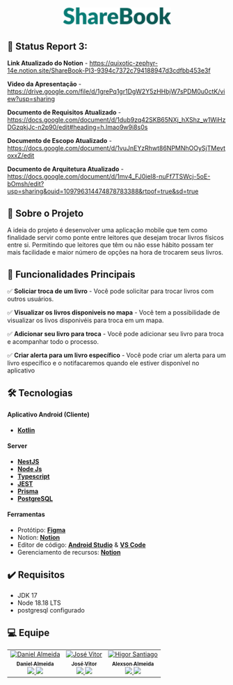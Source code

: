 <h1 align="center">
  <img width="250px" title="Logo goorg" alt="Logo ShareBook" src="/logo.svg">
</h1>

## 🚩 Status Report 3:
 **Link Atualizado do Notion** - https://quixotic-zephyr-14e.notion.site/ShareBook-PI3-9394c7372c794188947d3cdfbb453e3f
 <br>
 
 **Video da Apresentação** - https://drive.google.com/file/d/1grePq1gr1DgW2Y5zHHbjW7sPDM0u0ctK/view?usp=sharing 
 <br>
 
 **Documento de Requisitos Atualizado** - https://docs.google.com/document/d/1dub9zq42SKB65NXj_hXShz_w1WiHzDGzqkjJc-n2p90/edit#heading=h.lmao9w9i8s0s
 <br>
 
 **Documento de Escopo Atualizado** - https://docs.google.com/document/d/1vuJnEYzRhwt86NPMNhOOySjTMevtoxxZ/edit 
 <br>
 
 **Documento de Arquitetura Atualizado** - https://docs.google.com/document/d/1mv4_FJ0ieI8-nuFf7TSWcj-5oE-bOmsh/edit?usp=sharing&ouid=109796314474878783388&rtpof=true&sd=true <br>

## 🎯 Sobre o Projeto
 A ideia do projeto é desenvolver uma aplicação mobile que tem como finalidade servir como ponte entre leitores que desejam trocar livros físicos entre si. Permitindo que leitores que têm ou não esse hábito possam ter mais facilidade e maior número de opções na hora de trocarem seus livros. 

## 🚀 Funcionalidades Principais
✅ **Soliciar troca de um livro** - Você pode solicitar para trocar livros com outros usuários.
</br>

✅ **Visualizar os livros disponiveis no mapa** - Você tem a possibilidade de visualizar os livos disponivéis para troca em um mapa.
</br>

✅ **Adicionar seu livro para troca** - Você pode adicionar seu livro para troca e acompanhar todo o processo.
</br>

✅ **Criar alerta para um livro específico** - Você pode criar um alerta para um livro específico e o notifacaremos quando ele estiver disponível no aplicativo

## 🛠 Tecnologias
#### Aplicativo Android (Cliente)
- [**Kotlin**](https://kotlinlang.org/)

#### Server
- [**NestJS**](https://nestjs.com/)
- [**Node Js**](https://nodejs.org/en)
- [**Typescript**](https://www.typescriptlang.org/)
- [**JEST**](https://jestjs.io/pt-BR/)
- [**Prisma**](https://www.prisma.io/)
- [**PostgreSQL**](https://www.postgresql.org)

#### Ferramentas
- Protótipo: [**Figma**](https://www.figma.com/file/Gvz9lZVWX845bpMhtfgkvu/ShareBook?type=design&node-id=160%3A165&mode=design&t=kwUU5whODF1PjM9l-1)
- Notion: [**Notion**](https://quixotic-zephyr-14e.notion.site/ShareBook-PI3-9394c7372c794188947d3cdfbb453e3f?pvs=4)
- Editor de código: [**Android Studio**](https://developer.android.com/studio) & [**VS Code**](https://code.visualstudio.com)
- Gerenciamento de recursos: [**Notion**](https://www.notion.so)

## ✔️ Requisitos
 - JDK 17
 - Node 18.18 LTS
 - postgresql configurado

## 💻 Equipe
<table>
  <tr>
    <td align="center"><a href="https://github.com/danielft2"><img src="https://avatars.githubusercontent.com/u/73781042?v=4" width="100px;" alt="Daniel Almeida"/><br /><sub><b>Daniel Almeida</b></sub></a><br /><a href="https://github.com/danielft2" title="FrontEnd">
      <div style="displa: 'flex'; align-item: 'center'; gap: '8px' "> 
            <img src="https://download.logo.wine/logo/Kotlin_(programming_language)/Kotlin_(programming_language)-Logo.wine.png" width="30px" />
            <img src="https://upload.wikimedia.org/wikipedia/commons/a/ad/Figma-1-logo.png" width="20px" />
      </div>
    </a></td>
     <td align="center"><a href="https://github.com/JoseVitorNobre"><img src="https://avatars.githubusercontent.com/u/62249331?v=4" width="100px;" alt="José Vitor"/><br /><sub><b>José Vitor</b></sub></a><br /><a href="https://github.com/JoseVitorNobre" title="BackEnd">
        <div style="displa: 'flex'; align-item: 'center'; gap: '8px' "> 
            <img src="https://download.logo.wine/logo/Kotlin_(programming_language)/Kotlin_(programming_language)-Logo.wine.png" width="30px" />
            <img src="https://seeklogo.com/images/N/nestjs-logo-09342F76C0-seeklogo.com.png" width="20px"/>
        </div>
     </a></td>
     <td align="center"><a href="https://github.com/alexsonalmeida"><img src="https://avatars.githubusercontent.com/u/101877352?v=4" width="100px;" alt="Higor Santiago"/><br /><sub><b>Alexson Almeida</b></sub></a><br /><a href="https://github.com/alexsonalmeida" title="FrontEnd">
        <div style="displa: 'flex'; align-item: 'center'; gap: '8px' "> 
            <img src="https://download.logo.wine/logo/Kotlin_(programming_language)/Kotlin_(programming_language)-Logo.wine.png" width="30px" />
            <img src="https://seeklogo.com/images/N/nestjs-logo-09342F76C0-seeklogo.com.png" width="20px"/>
        </div>
     </a></td>
  </tr>
</table>


